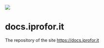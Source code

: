 ![](https://travis-ci.org/iprofor/docs.iprofor.it.svg?branch=master)

# docs.iprofor.it
The repository of the site https://docs.iprofor.it
